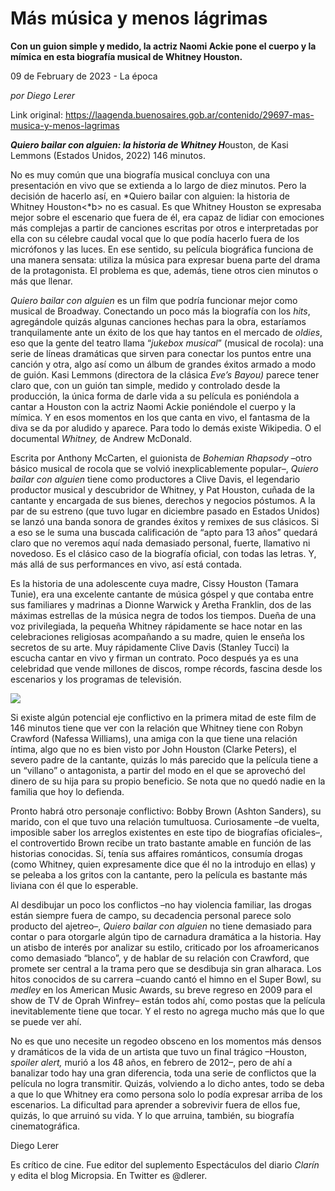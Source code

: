 # Más música y menos lágrimas

**Con un guion simple y medido, la actriz Naomi Ackie pone el cuerpo y la mímica en esta biografía musical de Whitney Houston.**

09 de February de 2023 - La época

_por Diego Lerer_

Link original: https://laagenda.buenosaires.gob.ar/contenido/29697-mas-musica-y-menos-lagrimas



*****Quiero bailar con alguien: la historia de Whitney H*****ouston, de Kasi Lemmons (Estados Unidos, 2022) 146 minutos.




No es muy común que una biografía musical concluya con una presentación en vivo que se extienda a lo largo de diez minutos. Pero la decisión de hacerlo así, en *Quiero bailar con alguien: la historia de Whitney Houston<*b> no es casual. Es que Whitney Houston se expresaba mejor sobre el escenario que fuera de él, era capaz de lidiar con emociones más complejas a partir de canciones escritas por otros e interpretadas por ella con su célebre caudal vocal que lo que podía hacerlo fuera de los micrófonos y las luces. En ese sentido, su película biográfica funciona de una manera sensata: utiliza la música para expresar buena parte del drama de la protagonista. El problema es que, además, tiene otros cien minutos o más que llenar.




*Quiero bailar con alguien* es un film que podría funcionar mejor como musical de Broadway. Conectando un poco más la biografía con los *hits*, agregándole quizás algunas canciones hechas para la obra, estaríamos tranquilamente ante un éxito de los que hay tantos en el mercado de *oldies*, eso que la gente del teatro llama “*jukebox musical*” (musical de rocola): una serie de líneas dramáticas que sirven para conectar los puntos entre una canción y otra, algo así como un álbum de grandes éxitos armado a modo de guión. Kasi Lemmons (directora de la clásica *Eve’s Bayou)* parece tener claro que, con un guión tan simple, medido y controlado desde la producción, la única forma de darle vida a su película es poniéndola a cantar a Houston con la actriz Naomi Ackie poniéndole el cuerpo y la mímica. Y en esos momentos en los que canta en vivo, el fantasma de la diva se da por aludido y aparece. Para todo lo demás existe Wikipedia. O el documental *Whitney,* de Andrew McDonald.




Escrita por Anthony McCarten, el guionista de *Bohemian Rhapsody* –otro básico musical de rocola que se volvió inexplicablemente popular–, *Quiero bailar con alguien* tiene como productores a Clive Davis, el legendario productor musical y descubridor de Whitney, y Pat Houston, cuñada de la cantante y encargada de sus bienes, derechos y negocios póstumos. A la par de su estreno (que tuvo lugar en diciembre pasado en Estados Unidos) se lanzó una banda sonora de grandes éxitos y remixes de sus clásicos. Si a eso se le suma una buscada calificación de “apto para 13 años” quedará claro que no veremos aquí nada demasiado personal, fuerte, llamativo ni novedoso. Es el clásico caso de la biografía oficial, con todas las letras. Y, más allá de sus performances en vivo, así está contada.




Es la historia de una adolescente cuya madre, Cissy Houston (Tamara Tunie), era una excelente cantante de música góspel y que contaba entre sus familiares y madrinas a Dionne Warwick y Aretha Franklin, dos de las máximas estrellas de la música negra de todos los tiempos. Dueña de una voz privilegiada, la pequeña Whitney rápidamente se hace notar en las celebraciones religiosas acompañando a su madre, quien le enseña los secretos de su arte. Muy rápidamente Clive Davis (Stanley Tucci) la escucha cantar en vivo y firman un contrato. Poco después ya es una celebridad que vende millones de discos, rompe récords, fascina desde los escenarios y los programas de televisión.




![](https://cdn.feater.me/files/images/883897/587af203-9bb0-4232-aad8-ad96b9c71f6b.jpg)




Si existe algún potencial eje conflictivo en la primera mitad de este film de 146 minutos tiene que ver con la relación que Whitney tiene con Robyn Crawford (Nafessa Williams), una amiga con la que tiene una relación íntima, algo que no es bien visto por John Houston (Clarke Peters), el severo padre de la cantante, quizás lo más parecido que la película tiene a un “villano” o antagonista, a partir del modo en el que se aprovechó del dinero de su hija para su propio beneficio. Se nota que no quedó nadie en la familia que hoy lo defienda.




Pronto habrá otro personaje conflictivo: Bobby Brown (Ashton Sanders), su marido, con el que tuvo una relación tumultuosa. Curiosamente –de vuelta, imposible saber los arreglos existentes en este tipo de biografías oficiales–, el controvertido Brown recibe un trato bastante amable en función de las historias conocidas. Sí, tenía sus affaires románticos, consumía drogas (como Whitney, quien expresamente dice que él no la introdujo en ellas) y se peleaba a los gritos con la cantante, pero la película es bastante más liviana con él que lo esperable.




Al desdibujar un poco los conflictos –no hay violencia familiar, las drogas están siempre fuera de campo, su decadencia personal parece solo producto del ajetreo–, *Quiero bailar con alguien* no tiene demasiado para contar o para otorgarle algún tipo de carnadura dramática a la historia. Hay un atisbo de interés por analizar su estilo, criticado por los afroamericanos como demasiado “blanco”, y de hablar de su relación con Crawford, que promete ser central a la trama pero que se desdibuja sin gran alharaca. Los hitos conocidos de su carrera –cuando cantó el himno en el Super Bowl, su *medley* en los American Music Awards, su breve regreso en 2009 para el show de TV de Oprah Winfrey– están todos ahí, como postas que la película inevitablemente tiene que tocar. Y el resto no agrega mucho más que lo que se puede ver ahí.




No es que uno necesite un regodeo obsceno en los momentos más densos y dramáticos de la vida de un artista que tuvo un final trágico –Houston, *spoiler alert,* murió a los 48 años, en febrero de 2012–, pero de ahí a banalizar todo hay una gran diferencia, toda una serie de conflictos que la película no logra transmitir. Quizás, volviendo a lo dicho antes, todo se deba a que lo que Whitney era como persona solo lo podía expresar arriba de los escenarios. La dificultad para aprender a sobrevivir fuera de ellos fue, quizás, lo que arruinó su vida. Y lo que arruina, también, su biografía cinematográfica.




Diego Lerer




Es crítico de cine. Fue editor del suplemento Espectáculos del diario *Clarín* y edita el blog Micropsia. En Twitter es @dlerer.



